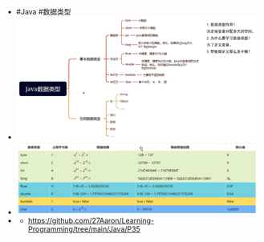 - #Java #数据类型
- ![image.png](../assets/datatype.png)
- ![image.png](../assets/datatype2.png)
- - https://github.com/27Aaron/Learning-Programming/tree/main/Java/P35